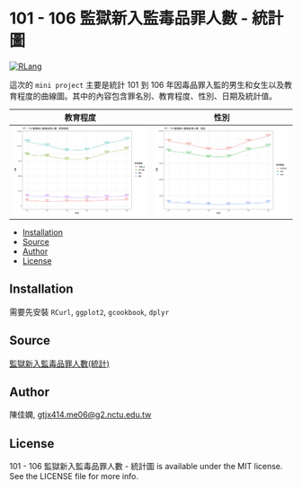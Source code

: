 # 101 - 106 監獄新入監毒品罪人數 - 統計圖

[![RLang](https://img.shields.io/badge/Language-R-brown.svg)](https://www.r-project.org)

這次的 `mini project` 主要是統計 101 到 106 年因毒品罪入監的男生和女生以及教育程度的曲線圖。其中的內容包含罪名別、教育程度、性別、日期及統計值。

教育程度                    | 性別
:-------------------------:|:-------------------------:
![](https://github.com/gt414/RMiniFinalProject/blob/master/by_education_level.jpg)  |  ![](https://github.com/gt414/RMiniFinalProject/blob/master/by_gender.jpg)

- [Installation](#Installation)
- [Source](#Source)
- [Author](#Author)
- [License](#License)

## Installation
需要先安裝 `RCurl`, `ggplot2`, `gcookbook`, `dplyr`

## Source

[監獄新入監毒品罪人數(統計)](https://data.gov.tw/dataset/94511)

## Author

陳佳嫻, gtjx414.me06@g2.nctu.edu.tw

## License

101 - 106 監獄新入監毒品罪人數 - 統計圖 is available under the MIT license. See the LICENSE file for more info.